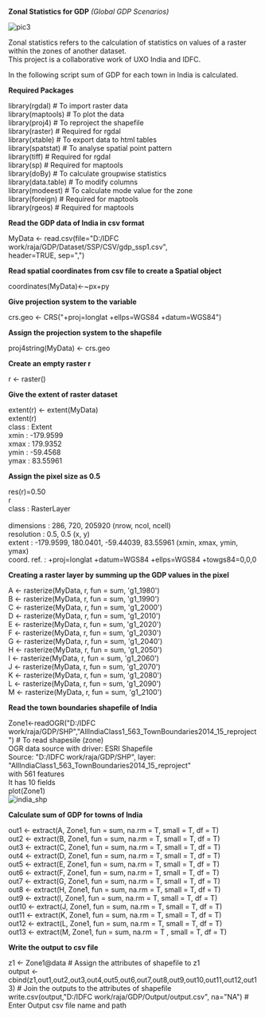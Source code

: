 **Zonal Statistics for GDP**
_(Global GDP Scenarios)_ 

![pic3](https://user-images.githubusercontent.com/23652706/33055234-4ec9d268-cea4-11e7-8757-aa48c8b4893f.JPG)
 
Zonal statistics refers to the calculation of statistics on values of a raster within the zones of another dataset.  
This project is a collaborative work of UXO India and IDFC. 

In the following script sum of GDP for each town in India is calculated. 

**Required Packages**

library(rgdal) # To import raster data<br/>
library(maptools) # To plot the data<br/>
library(proj4) # To reproject the shapefile<br/>
library(raster) # Required for rgdal<br/>
library(xtable) # To export data to html tables<br/>
library(spatstat) # To analyse spatial point pattern<br/>
library(tiff) # Required for rgdal<br/>
library(sp) # Required for maptools<br/>
library(doBy) # To calculate groupwise statistics<br/>
library(data.table) # To modify columns<br/>
library(modeest) # To calculate mode value for the zone<br/>
library(foreign) # Required for maptools<br/>
library(rgeos) # Required for maptools<br/>



**Read the GDP data of India in csv format**

MyData <- read.csv(file="D:/IDFC work/raja/GDP/Dataset/SSP/CSV/gdp_ssp1.csv",<br/>
header=TRUE, sep=",")

**Read spatial coordinates from csv file to create a Spatial object**

coordinates(MyData)<-~px+py

**Give projection system to the variable**

crs.geo <- CRS("+proj=longlat +ellps=WGS84 +datum=WGS84")

**Assign the projection system to the shapefile**

proj4string(MyData) <- crs.geo

**Create an empty raster r**

r <- raster()

**Give the extent of raster dataset**

extent(r) <- extent(MyData)<br/>
extent(r)<br/>
class       : Extent<br/> 
xmin        : -179.9599<br/>
xmax        : 179.9352<br/>
ymin        : -59.4568<br/>
ymax        : 83.55961<br/>

**Assign the pixel size as 0.5**

res(r)=0.50<br/>
r<br/>
class       : RasterLayer<br/>  
dimensions  : 286, 720, 205920  (nrow, ncol, ncell)<br/> 
resolution  : 0.5, 0.5  (x, y)<br/> 
extent      : -179.9599, 180.0401, -59.44039, 83.55961  (xmin, xmax, ymin, ymax)<br/> 
coord. ref. : +proj=longlat +datum=WGS84 +ellps=WGS84 +towgs84=0,0,0<br/>


**Creating a raster layer by summing up the GDP values in the pixel**

A <- rasterize(MyData, r, fun = sum,  'g1_1980')<br/>
B <- rasterize(MyData, r, fun = sum, 'g1_1990')<br/>
C <- rasterize(MyData, r, fun = sum, 'g1_2000')<br/>
D <- rasterize(MyData, r, fun = sum, 'g1_2010')<br/>
E <- rasterize(MyData, r, fun = sum, 'g1_2020')<br/>
F <- rasterize(MyData, r, fun = sum, 'g1_2030')<br/>
G <- rasterize(MyData, r, fun = sum,  'g1_2040')<br/>
H <- rasterize(MyData, r, fun = sum, 'g1_2050')<br/>
I <- rasterize(MyData, r, fun = sum, 'g1_2060')<br/>
J <- rasterize(MyData, r, fun = sum, 'g1_2070')<br/>
K <- rasterize(MyData, r, fun = sum, 'g1_2080')<br/>
L <- rasterize(MyData, r, fun = sum, 'g1_2090')<br/>
M <- rasterize(MyData, r, fun = sum, 'g1_2100')<br/>

**Read the town boundaries shapefile of India**

Zone1<-readOGR("D:/IDFC work/raja/GDP/SHP","AllIndiaClass1_563_TownBoundaries2014_15_reproject") # To read shapesile (zone)<br/>
OGR data source with driver: ESRI Shapefile<br/> 
Source: "D:/IDFC work/raja/GDP/SHP", layer: "AllIndiaClass1_563_TownBoundaries2014_15_reproject"<br/>
with 561 features<br/>
It has 10 fields<br/>
plot(Zone1)<br/>
![india_shp](https://user-images.githubusercontent.com/23652706/33055147-daef0368-cea3-11e7-8fba-0408a5f33d56.jpg)

**Calculate sum of GDP for towns of India**

out1 <- extract(A, Zone1, fun = sum, na.rm = T, small = T, df = T)<br/>
out2 <- extract(B, Zone1, fun = sum, na.rm = T, small = T, df = T)<br/>
out3 <- extract(C, Zone1, fun = sum, na.rm = T, small = T, df = T)<br/>
out4 <- extract(D, Zone1, fun = sum, na.rm = T, small = T, df = T)<br/>
out5 <- extract(E, Zone1, fun = sum, na.rm = T, small = T, df = T)<br/>
out6 <- extract(F, Zone1, fun = sum, na.rm = T, small = T, df = T)<br/>
out7 <- extract(G, Zone1, fun = sum, na.rm = T, small = T, df = T)<br/>
out8 <- extract(H, Zone1, fun = sum, na.rm = T, small = T, df = T)<br/>
out9 <- extract(I, Zone1, fun = sum, na.rm = T, small = T, df = T)<br/>
out10 <- extract(J, Zone1, fun = sum, na.rm = T, small = T, df = T)<br/>
out11 <- extract(K, Zone1, fun = sum, na.rm = T, small = T, df = T)<br/>
out12 <- extract(L, Zone1, fun = sum, na.rm = T, small = T, df = T)<br/>
out13 <- extract(M, Zone1, fun = sum, na.rm = T , small = T, df = T)<br/>

**Write the output to csv file**

z1 <- Zone1@data # Assign the attributes of shapefile to z1<br/>
output <- cbind(z1,out1,out2,out3,out4,out5,out6,out7,out8,out9,out10,out11,out12,out13) # Join the outputs to the attributes of shapefile<br/>
write.csv(output,"D:/IDFC work/raja/GDP/Output/output.csv", na="NA") # Enter Output csv file name and path


